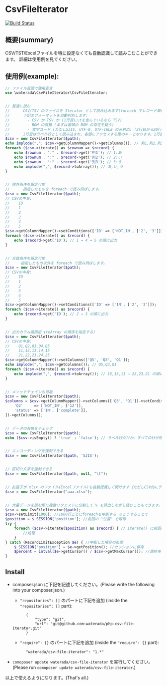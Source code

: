 CsvFileIterator
================

[![Build Status](https://travis-ci.org/waterada/php-csv-file-iterator.svg?branch=master)](https://travis-ci.org/waterada/php-csv-file-iterator)

概要(summary)
-------------

CSV/TST/Excelファイルを特に設定なくても自動認識して読みこむことができます。
詳細は使用例を見てください。


使用例(example):
----------------

```php
// ファイル冒頭で使用宣言
use \waterada\CsvFileIterator\CsvFileIterator;


// 普通に読む
//      CSV/TSV のファイルを Iterator として読み込みます(foreach でレコード単位でループできる)。
//      下記のフォーマットを自動判別します:
//        - CSV か TSV か (1行目に\tを含んでいるなら TSV)
//        - BOM の有無 (まずは冒頭の BOM の存在を疑う)
//        - 文字コード (ただしSJIS, UTF-8, UTF-16LE のみ対応) (2行目から20行読んで判別。BOMがあればそれを優先) 
//      1行目はラベル行として読み込まれ、各値にアクセスする際のキーとなります。1行目のラベル行には改行を含めることはできません。
$csv = new CsvFileIterator($path);
echo implode(",", $csv->getColumnMapper()->getColumns()); // 列1,列2,列3
foreach ($csv->iterate() as $rownum => $record) {
    echo $rownum . ":" . $record->get('列1'); // 1:あ
    echo $rownum . ":" . $record->get('列2'); // 2:い
    echo $rownum . ":" . $record->get('列3'); // 3:う
    echo implode(",", $record->toArray()); // あ,い,う
}


// 除外条件を設定可能
//      指定したものを foreach で読み飛ばします。
$csv = new CsvFileIterator($path);
// CSVの中身:  
//    ID
//    1
//    2
//    3
//    4
//    5
$csv->getColumnMapper()->setConditions(['ID' => ['NOT_IN', ['2', '3']]);
foreach ($csv->iterate() as $record) {
    echo $record->get('ID'); // 1 → 4 → 5 の順に出力
}


// 合致条件を設定可能
//     指定したもの以外を foreach で読み飛ばします。
$csv = new CsvFileIterator($path);
// CSVの中身:  
//    ID
//    1
//    2
//    3
//    4
//    5
$csv->getColumnMapper()->setConditions(['ID' => ['IN', ['2', '3']]);
foreach ($csv->iterate() as $record) {
    echo $record->get('ID'); // 2 → 3 の順に出力
}


// 出力カラム順指定 (toArray の順序を指定する)
$csv = new CsvFileIterator($path);
// CSVの中身:  
//    Q1,Q2,Q3,Q4,Q5
//    11,12,13,14,15
//    21,22,23,24,25
$csv->getColumnMapper()->setColumns(['Q5', 'Q3', 'Q1']);
echo implode(",", $csv->getColumns()); // Q5,Q3,Q1
foreach ($csv->iterate() as $record) {
    echo implode(",", $record->toArray()); // 15,13,11 → 25,23,21 の順に出力
}


// メソッドチェインも可能
$csv = new CsvFileIterator($path);
$columns = $csv->getColumnMapper()->setColumns(['Q3', 'Q1'])->setConditions([
    'Q2'     => ['NOT_IN', ['12']],
    'status' => ['IN', ['complete']],
])->getColumns();


// データの有無をチェック
$csv = new CsvFileIterator($path);
echo ($csv->isEmpty() ? 'true' : 'false'); // ラベル行だけか、すべての行が除外されたら、true


// エンコーディングを強制できる
$csv = new CsvFileIterator($path, 'SJIS');


// 区切り文字を強制できる
$csv = new CsvFileIterator($path, null, "\t");


// 拡張子が xlsx のファイル(Excelファイル)も自動認識して開けます（ただしCSV的にデータのみ読む）
$csv = new CsvFileIterator("aaa.xlsx");


// 大量データを読む際に複数リクエストに分割して % を算出しながら読むこともできます。
$csv = new CsvFileIterator($path);
$csv->setLimit(1000); //1000行ごとにforeachを中断する ※こうすることで
$position = $_SESSION['position']; //前回の "位置" を取得
try {
    foreach ($csv->iterate($position) as $record) { // iterate() に前回の "位置" を渡す。null なら頭からとなる
        //処理
    }
} catch (RecordLimitException $e) { //中断した場合の処理
    $_SESSION['position'] = $e->getPosition(); //セッションに保存
    $percent = intval($e->getCursor() / $csv->getMaxCursor()); //進捗率
}
```


Install
-------------

- composer.json に下記を記述してください。(Please write the following into your composer.json.)

  - `"repositories": []` のパートに下記を追加 (inside the `"repositories": []` part):

  ```
        {
            "type": "git",
            "url": "git@github.com:waterada/php-csv-file-iterator.git"
        }
  ```

  - `"require": {}` のパートに下記を追加 (inside the `"require": {}` part):

  ```
        "waterada/csv-file-iterator": "1.*"
  ```

- `comoposer update waterada/csv-file-iterator` を実行してください。(Please run `comoposer update waterada/csv-file-iterator`.)

以上で使えるようになります。(That's all.)
